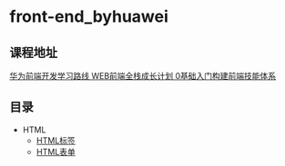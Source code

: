 # front-end_byhuawei
## 课程地址 
[华为前端开发学习路线
WEB前端全栈成长计划
0基础入门构建前端技能体系
 ](https://developer.huaweicloud.com/activity/full-stack/web-developer.html)
## 目录
- HTML
    - [HTML标签](md/HTML标签.md)
    - [HTML表单](md/HTML表单.md)